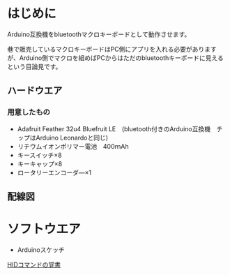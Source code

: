 # はじめに
Arduino互換機をbluetoothマクロキーボードとして動作させます。

巷で販売しているマクロキーボードはPC側にアプリを入れる必要がありますが、Arduino側でマクロを組めばPCからはただのbluetoothキーボードに見えるという目論見です。

## ハードウエア

### 用意したもの
* Adafruit Feather 32u4 Bluefruit LE　(bluetooth付きのArduino互換機　チップはArduino Leonardoと同じ)
* リチウムイオンポリマー電池　400ｍAh
* キースイッチ×8
* キーキャップ×8
* ロータリーエンコーダ―×1

## 配線図



# ソフトウエア

* Arduinoスケッチ

[HIDコマンドの覚書](https://github.com/asabanaoyuki/Bluefruit_Keyboard/blob/main/HID_memo.md)

